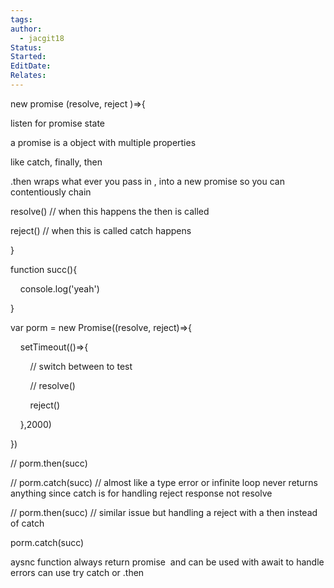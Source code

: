 ```yaml
---
tags: 
author:
  - jacgit18
Status: 
Started: 
EditDate: 
Relates:
---
```

new promise (resolve, reject )=>{

listen for promise state

a promise is a object with multiple properties

like catch, finally, then

.then wraps what ever you pass in , into a new promise so you can contentiously chain

resolve() // when this happens the then is called

reject() // when this is called catch happens

}

function succ(){

    console.log('yeah')

}

var porm = new Promise((resolve, reject)=>{

    setTimeout(()=>{

        // switch between to test

        // resolve()

        reject()

    },2000)

})

// porm.then(succ)

// porm.catch(succ) // almost like a type error or infinite loop never returns anything since catch is for handling reject response not resolve

// porm.then(succ) // similar issue but handling a reject with a then instead of catch

porm.catch(succ)

aysnc function always return promise  and can be used with await to handle errors can use try catch or .then